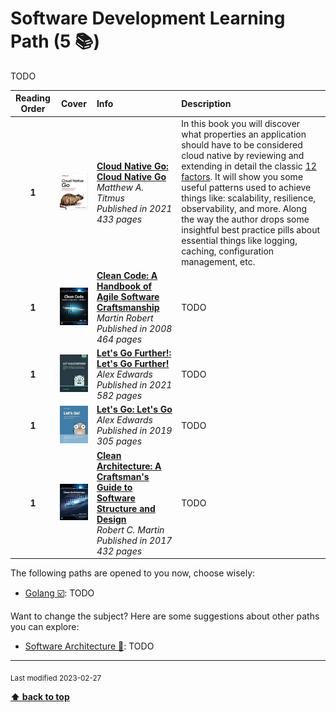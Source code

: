 [//]: # (Auto generated file from templates)

#  Software Development Learning Path (5 :books:)

TODO

| Reading Order | Cover | Info | Description |
| :---: | :---: | :--- | :--- |
| **1** | ![img](/assets/books/covers/cloud-native-go.jpeg) | [**Cloud Native Go: Cloud Native Go**](https://learning.oreilly.com/library/view/-/9781492076322/) <br> *Matthew A. Titmus* <br> *Published in 2021* <br> *433 pages* <br>  | In this book you will discover what properties an application should have to be considered cloud native by reviewing and extending in detail the classic [12 factors](https://12factor.net/). It will show you some useful patterns used to achieve things like: scalability, resilience, observability, and more. Along the way the author drops some insightful best practice pills about essential things like logging, caching, configuration management, etc.  |
| **1** | ![img](/assets/books/covers/clean-code.jpeg) | [**Clean Code: A Handbook of Agile Software Craftsmanship**](https://learning.oreilly.com/library/view/-/9780136083238/) <br> *Martin Robert* <br> *Published in 2008* <br> *464 pages* <br>  | TODO |
| **1** | ![img](/assets/books/covers/lets-go-further.jpeg) | [**Let's Go Further!: Let's Go Further!**](https://lets-go-further.alexedwards.net/) <br> *Alex Edwards* <br> *Published in 2021* <br> *582 pages* <br>  | TODO |
| **1** | ![img](/assets/books/covers/lets-go.jpeg) | [**Let's Go: Let's Go**](https://lets-go.alexedwards.net/) <br> *Alex Edwards* <br> *Published in 2019* <br> *305 pages* <br>  | TODO |
| **1** | ![img](/assets/books/covers/clean-architecture.jpeg) | [**Clean Architecture: A Craftsman's Guide to Software Structure and Design**](https://learning.oreilly.com/library/view/-/9780134494272/) <br> *Robert C. Martin* <br> *Published in 2017* <br> *432 pages* <br>  | TODO |

The following paths are opened to you now, choose wisely:

- [Golang :ballot_box_with_check:](/content/paths/golang.md): TODO


Want to change the subject? Here are some suggestions about other paths you can explore:

- [Software Architecture :construction:](/content/paths/software-architecture.md): TODO




---
<sub>Last modified 2023-02-27</sub>

[**⬆ back to top**](#software-development-learning-path)
